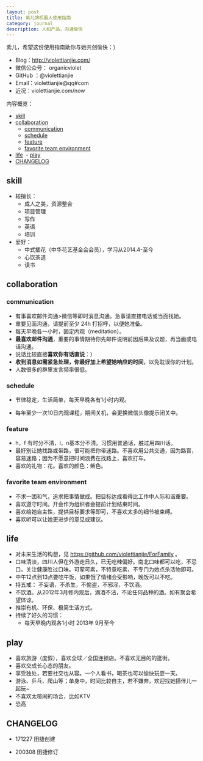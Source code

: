 ```yaml
---
layout: post
title: 紫儿牌机器人使用指南
category: journal
description: 人如产品，沟通愉快
---
```




紫儿，希望这份使用指南助你与她共创愉快：）

- Blog：http://violettianjie.com/
- 微信公众号： organicviolet 
- GitHub ：@violettianjie
- Email：violettianjie@qq#com
- 近况：violettianjie.com/now

内容概览：

<!-- START doctoc generated TOC please keep comment here to allow auto update -->
<!-- DON'T EDIT THIS SECTION, INSTEAD RE-RUN doctoc TO UPDATE -->

  - [skill](#skill)
  - [collaboration](#collaboration)
    - [communication](#communication)
    - [schedule](#schedule)
    - [feature](#feature)
    - [favorite team environment](#favorite-team-environment)
  - [life](#life)
  - [play](#play)
  - [CHANGELOG](#changelog)

<!-- END doctoc generated TOC please keep comment here to allow auto update -->

## skill

- 较擅长：
	- 成人之美，资源整合
	- 项目管理
	- 写作
	- 英语
	- 培训
- 爱好：
  - 中式插花（中华花艺基金会会员），学习从2014.4-至今
  - 心饮茶道
  - 读书
 

## collaboration


### communication



- 有事喜欢邮件沟通>微信等即时消息沟通。急事请直接电话或当面找她。
- 重要见面沟通，请提前至少 24h 打招呼，以便她准备。
- 每天早晚各一小时，固定内观（meditation）。
- **最喜欢邮件沟通**，重要的事情期待你先邮件说明前因后果及议题，再当面或电话沟通。
- 说话比较直接**喜欢你有话直说**：）
- **收到消息如需紧急处理，你最好加上希望她响应的时间**，以免耽误你的计划。
- 人数很多的群里发言频率很低。




### schedule

- 节律稳定，生活简单，每天早晚各有1小时内观。

- 每年至少一次10日内观课程，期间关机，会更换微信头像提示闭关中。




### feature

 
-  h，f 有时分不清，l，n基本分不清。习惯用普通话，胜过用四川话。
-  最好别让她找路或带路，很可能把你带迷路。不喜欢用公共交通，因为路盲，容易迷路；因为不愿意把时间浪费在找路上，喜欢打车。
-  喜欢的礼物：花。喜欢的颜色：紫色。





### favorite team environment

- 不求一团和气，追求把事情做成。把目标达成看得比工作中人际和谐重要。
- 喜欢遵守时间。开会作为组织者会提前计划结束时间。
- 喜欢给她自主性，提供目标要求等即可，不喜欢太多的细节被束缚。
- 喜欢听可以让她更进步的意见或建议。

## life

- 对未来生活的构想，见 https://github.com/violettianjie/ForFamily 。
- 口味清淡，四川人但在外游走日久，已无吃辣偏好。南北口味都可以吃，不忌口。关注健康胜过口味。可荤可素，不特意吃素，不专门为她点杀活物即可。
- 中午12点到13点要吃午饭，如果饿了情绪会受影响，晚饭可以不吃。
- 持五戒： 不妄语，不杀生，不偷盗，不邪淫，不饮酒。
- 不饮酒。从2012年3月修内观后，滴酒不沾，不论任何品种的酒。如有聚会希望体谅。
- 推崇有机、环保、极简生活方式。
- 持续了好久的习惯：
	- 每天早晚内观各1小时 2013年 9月至今

	

## play


- 喜欢旅游（度假），喜欢全球／全国连锁店。不喜欢无目的的逛街。
- 喜欢交成长心态的朋友。
- 享受独处，若要社交也从容。一个人看书，喝茶也可以愉快玩耍一天。
- 游泳、乒乓、爬山等；单身中，时间比较自主，若不嫌弃，欢迎找她搭伴儿一起玩~
- 不喜欢太喧闹的场合，比如KTV
- 恐高 



## CHANGELOG 


- 171227 田捷创建

- 200308 田捷修订


